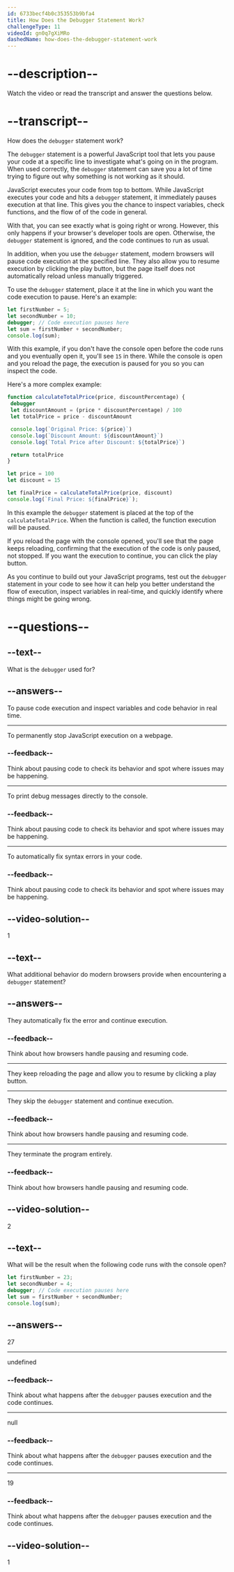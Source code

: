 ```yaml
---
id: 6733becf4b0c353553b9bfa4
title: How Does the Debugger Statement Work?
challengeType: 11
videoId: gn0q7gXiMRo
dashedName: how-does-the-debugger-statement-work
---
```


# --description--

Watch the video or read the transcript and answer the questions below.

# --transcript--

How does the `debugger` statement work?

The `debugger` statement is a powerful JavaScript tool that lets you pause your code at a specific line to investigate what's going on in the program. When used correctly, the `debugger` statement can save you a lot of time trying to figure out why something is not working as it should.

JavaScript executes your code from top to bottom. While JavaScript executes your code and hits a `debugger` statement, it immediately pauses execution at that line. This gives you the chance to inspect variables, check functions, and the flow of of the code in general.

With that, you can see exactly what is going right or wrong. However, this only happens if your browser's developer tools are open. Otherwise, the `debugger` statement is ignored, and the code continues to run as usual.

In addition, when you use the `debugger` statement, modern browsers will pause code execution at the specified line. They also allow you to resume execution by clicking the play button, but the page itself does not automatically reload unless manually triggered.

To use the `debugger` statement, place it at the line in which you want the code execution to pause. Here's an example:

```js
let firstNumber = 5;
let secondNumber = 10;
debugger; // Code execution pauses here
let sum = firstNumber + secondNumber;
console.log(sum);
```

With this example, if you don't have the console open before the code runs and you eventually open it, you'll see `15` in there. While the console is open and you reload the page, the execution is paused for you so you can inspect the code. 

Here's a more complex example:

```js
function calculateTotalPrice(price, discountPercentage) {
 debugger
 let discountAmount = (price * discountPercentage) / 100
 let totalPrice = price - discountAmount

 console.log(`Original Price: ${price}`)
 console.log(`Discount Amount: ${discountAmount}`)
 console.log(`Total Price after Discount: ${totalPrice}`)

 return totalPrice
}

let price = 100
let discount = 15

let finalPrice = calculateTotalPrice(price, discount)
console.log(`Final Price: ${finalPrice}`);
```

In this example the `debugger` statement is placed at the top of the `calculateTotalPrice`. When the function is called, the function execution will be paused.

If you reload the page with the console opened, you'll see that the page keeps reloading, confirming that the execution of the code is only paused, not stopped. If you want the execution to continue, you can click the play button.

As you continue to build out your JavaScript programs, test out the `debugger` statement in your code to see how it can help you better understand the flow of execution, inspect variables in real-time, and quickly identify where things might be going wrong.

# --questions--

## --text--

What is the `debugger` used for?

## --answers--

To pause code execution and inspect variables and code behavior in real time.

---

To permanently stop JavaScript execution on a webpage.

### --feedback--

Think about pausing code to check its behavior and spot where issues may be happening.

---

To print debug messages directly to the console.

### --feedback--

Think about pausing code to check its behavior and spot where issues may be happening.

---

To automatically fix syntax errors in your code.

### --feedback--

Think about pausing code to check its behavior and spot where issues may be happening.

## --video-solution--

1

## --text--

What additional behavior do modern browsers provide when encountering a `debugger` statement?

## --answers--

They automatically fix the error and continue execution.

### --feedback--

Think about how browsers handle pausing and resuming code.

---

They keep reloading the page and allow you to resume by clicking a play button.

---

They skip the `debugger` statement and continue execution.

### --feedback--

Think about how browsers handle pausing and resuming code.

---

They terminate the program entirely.

### --feedback--

Think about how browsers handle pausing and resuming code.

## --video-solution--

2

## --text--

What will be the result when the following code runs with the console open?

```js
let firstNumber = 23;
let secondNumber = 4;
debugger; // Code execution pauses here
let sum = firstNumber + secondNumber;
console.log(sum);
```

## --answers--

27

---

undefined

### --feedback--

Think about what happens after the `debugger` pauses execution and the code continues.

---

null

### --feedback--

Think about what happens after the `debugger` pauses execution and the code continues.

---

19

### --feedback--

Think about what happens after the `debugger` pauses execution and the code continues.

## --video-solution--

1

